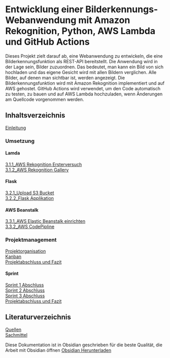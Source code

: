 # Entwicklung einer Bilderkennungs-Webanwendung mit Amazon Rekognition, Python, AWS Lambda und GitHub Actions


Dieses Projekt zielt darauf ab, eine Webanwendung zu entwickeln, die eine Bilderkennungsfunktion als REST-API bereitstellt. Die Anwendung wird in der Lage sein, Bilder zuzuordnen. Das bedeutet, man kann ein Bild von sich hochladen und das eigene Gesicht wird mit allen Bildern verglichen. Alle Bilder, auf denen man sichtbar ist, werden angezeigt. Die Bilderkennungsfunktion wird mit Amazon Rekognition implementiert und auf AWS gehostet. GitHub Actions wird verwendet, um den Code automatisch zu testen, zu bauen und auf AWS Lambda hochzuladen, wenn Änderungen am Quellcode vorgenommen werden.



## Inhaltsverzeichnis

[Einleitung](docs/1_Einleitung/readme.md)<br>
### Umsetzung
#### Lamda
[3.1.1_AWS Rekognition Ersterversuch](docs/3_Umsetzung/3.1_Lamda%20Function/3.1.1_AWS%20Rekognition%20Ersterversuch.md)<br>
[3.1.2_AWS  Rekognition Gallery](docs/3_Umsetzung/3.1_Lamda%20Function/3.1.2_AWS%20%20Rekognition%20Gallery.md)<br>
#### Flask
[3.2.1_Upload S3 Bucket](docs/3_Umsetzung/3.2_Flask/3.2.1_Upload%20S3%20Bucket.md)<br>
[3.2.2_Flask Applikation](docs/3_Umsetzung/3.2_Flask/3.2.2_Flask%20Applikation.md)<br>
#### AWS Beanstalk
[3.3.1_AWS Elastic Beanstalk einrichten](docs/3_Umsetzung/3.3_AWS%20Beanstalk/3.3.1_AWS%20Elastic%20Beanstalk%20einrichten.md)<br>
[3.3.2_AWS CodePipline](docs/3_Umsetzung/3.3_AWS%20Beanstalk/3.3.2_AWS%20CodePipline.md)<br>
### Projektmanagement
[Projektorganisation](docs/2_Projektorganisation/Projektorganisation.md)<br>
[Kanban](docs/2_Projektorganisation/Kanban.md)<br>
[Projektabschluss und Fazit](docs/2_Projektorganisation/Projektabschluss%20und%20Fazit.md)<br>
#### Sprint 
[Sprint 1 Abschluss](docs/2_Projektorganisation/Sprints/Sprint%201%20Abschluss.md)<br>
[Sprint 2 Abschluss](docs/2_Projektorganisation/Sprints/Sprint%202%20Abschluss.md)<br>
[Sprint 3 Abschluss](docs/2_Projektorganisation/Sprints/Sprint%203%20Abschluss.md)<br>
[Projektabschluss und Fazit](docs/2_Projektorganisation/Projektabschluss%20und%20Fazit.md)<br>
## Literaturverzeichnis
[Quellen](Anhang/Quellen.md)<br>
[Sachmittel](Anhang/Sachmittel.md)<br>









Diese Dokumentation ist in Obsidian geschrieben für die beste Qualität, die Arbeit mit Obsidian öffnen [Obsidian Herunterladen](https://obsidian.md/)